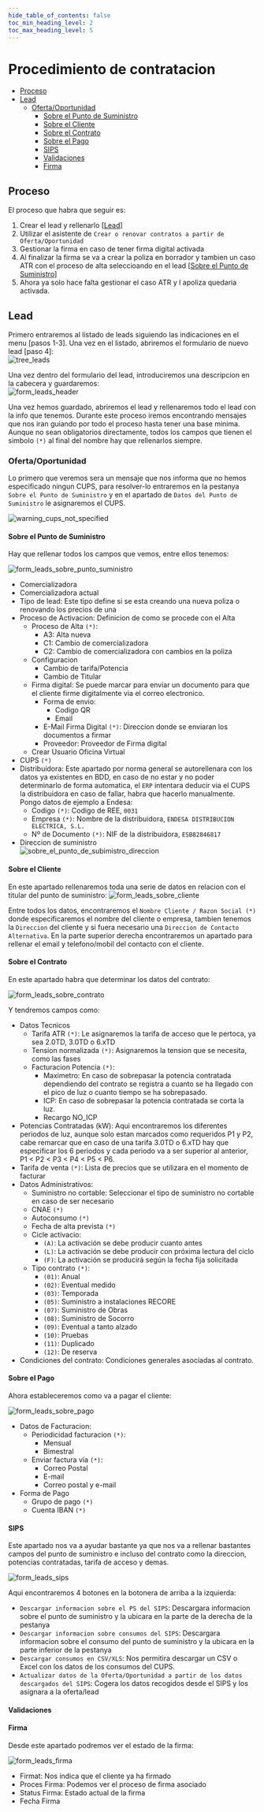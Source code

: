 ```yaml
--- 
hide_table_of_contents: false
toc_min_heading_level: 2
toc_max_heading_level: 5
---
```

# Procedimiento de contratacion

- [Proceso](#proceso)
- [Lead](#lead)
  - [Oferta/Oportunidad](#ofertaoportunidad)
    - [Sobre el Punto de Suministro](#sobre-el-punto-de-suministro)
    - [Sobre el Cliente](#sobre-el-cliente)
    - [Sobre el Contrato](#sobre-el-contrato)
    - [Sobre el Pago](#sobre-el-pago)
    - [SIPS](#sips)
    - [Validaciones](#validaciones)
    - [Firma](#firma)

## Proceso

El proceso que habra que seguir es:

1. Crear el lead y rellenarlo \[[Lead](#lead)\]
2. Utilizar el asistente de `Crear o renovar contratos a partir de Oferta/Oportunidad`
3. Gestionar la firma en caso de tener firma digital activada
4. Al finalizar la firma se va a crear la poliza en borrador y tambien un caso ATR con el proceso de alta seleccioando en el lead \[[Sobre el Punto de Suministro](#sobre-el-punto-de-suministro)\]
5. Ahora ya solo hace falta gestionar el caso ATR y l apoliza quedaria activada.

## Lead

Primero entraremos al listado de leads siguiendo las indicaciones en el menu \[pasos 1-3\]. Una vez en el listado, abriremos el formulario de nuevo lead \[paso 4\]:\
![tree_leads]

Una vez dentro del formulario del lead, introduciremos una descripcion en la cabecera y guardaremos:\
![form_leads_header]

Una vez hemos guardado, abriremos el lead y rellenaremos todo el lead con la info que tenemos. Durante este proceso iremos encontrando mensajes que nos iran guiando por todo el proceso hasta tener una base minima. Aunque no sean obligatorios directamente, todos los campos que tienen el simbolo `(*)` al final del nombre hay que rellenarlos siempre.

### Oferta/Oportunidad

Lo primero que veremos sera un mensaje que nos informa que no hemos especificado ningun CUPS, para resolver-lo entraremos en la pestanya `Sobre el Punto de Suministro` y en el apartado de `Datos del Punto de Suministro` le asignaremos el CUPS.

![warning_cups_not_specified]

#### Sobre el Punto de Suministro

Hay que rellenar todos los campos que vemos, entre ellos tenemos:

![form_leads_sobre_punto_suministro]

- Comercializadora
- Comercializadora actual
- Tipo de lead: Este tipo define si se esta creando una nueva poliza o renovando los precios de una
- Proceso de Activacion: Definicion de como se procede con el Alta
  - Proceso de Alta `(*)`:
    - A3: Alta nueva
    - C1: Cambio de comercializadora
    - C2: Cambio de comercializadora con cambios en la poliza
  - Configuracion
    - Cambio de tarifa/Potencia
    - Cambio de Titular
  - Firma digital: Se puede marcar para enviar un documento para que el cliente firme digitalmente via el correo electronico.
    - Forma de envio:
      - Codigo QR
      - Email
    - E-Mail Firma Digital `(*)`: Direccion donde se enviaran los documentos a firmar
    - Proveedor: Proveedor de Firma digital
  - Crear Usuario Oficina Virtual
- CUPS `(*)`
- Distribuidora: Este apartado por norma general se autorellenara con los datos ya existentes en BDD, en caso de no estar y no poder determinarlo de forma automatica, el `ERP` intentara deducir via el CUPS la distribuidora en caso de fallar, habra que hacerlo manualmente. Pongo datos de ejemplo a Endesa:
  - Codigo `(*)`: Codigo de REE, `0031`
  - Empresa `(*)`: Nombre de la distribuidora, `ENDESA DISTRIBUCION ELECTRICA, S.L.`
  - Nº de Documento `(*)`: NIF de la distribuidora, `ESB82846817`
- Direccion de suministro\
![sobre_el_punto_de_subimistro_direccion]

#### Sobre el Cliente

En este apartado rellenaremos toda una serie de datos en relacion con el titular del punto de suministro:
![form_leads_sobre_cliente]

Entre todos los datos, encontraremos el `Nombre Cliente / Razon Social (*)` donde especificaremos el nombre del cliente o empresa, tambien tenemos la `Direccion` del cliente y si fuera necesario una `Direccion de Contacto Alternativa`. En la parte superior derecha encontraremos un apartado para rellenar el email y telefono/mobil del contacto con el cliente.

#### Sobre el Contrato

En este apartado habra que determinar los datos del contrato:

![form_leads_sobre_contrato]

Y tendremos campos como:

- Datos Tecnicos
  - Tarifa ATR `(*)`: Le asignaremos la tarifa de acceso que le pertoca, ya sea 2.0TD, 3.0TD o 6.xTD
  - Tension normalizada `(*)`: Asignaremos la tension que se necesita, como las fases
  - Facturacion Potencia `(*)`:
    - Maximetro: En caso de sobrepasar la potencia contratada dependiendo del contrato se registra a cuanto se ha llegado con el pico de luz o cuanto tiempo se ha sobrepasado.
    - ICP: En caso de sobrepasar la potencia contratada se corta la luz.
    - Recargo NO_ICP
- Potencias Contratadas (kW): Aqui encontraremos los diferentes periodos de luz, aunque solo estan marcados como requeridos P1 y P2, cabe remarcar que en caso de una tarifa 3.0TD o 6.xTD hay que especificar los 6 periodos y cada periodo va a ser superior al anterior, P1 < P2 < P3 < P4 < P5 < P6.
- Tarifa de venta `(*)`: Lista de precios que se utilizara en el momento de facturar
- Datos Administrativos:
  - Suministro no cortable: Seleccionar el tipo de suministro no cortable en caso de ser necesario
  - CNAE `(*)`
  - Autoconsumo `(*)`
  - Fecha de alta prevista `(*)`
  - Cicle activacio:
    - `(A)`: La activación se debe producir cuanto antes
    - `(L)`: La activación se debe producir con próxima lectura del ciclo
    - `(F)`: La activación se producirá según la fecha fija solicitada
  - Tipo contrato `(*)`:
    - `(01)`: Anual
    - `(02)`: Eventual medido
    - `(03)`: Temporada
    - `(05)`: Suministro a instalaciones RECORE
    - `(07)`: Suministro de Obras
    - `(08)`: Suministro de Socorro
    - `(09)`: Eventual a tanto alzado
    - `(10)`: Pruebas
    - `(11)`: Duplicado
    - `(12)`: De reserva
- Condiciones del contrato: Condiciones generales asociadas al contrato.

#### Sobre el Pago

Ahora estableceremos como va a pagar el cliente:

![form_leads_sobre_pago]

- Datos de Facturacion:
  - Periodicidad facturacion `(*)`:
    - Mensual
    - Bimestral
  - Enviar factura vía `(*)`:
    - Correo Postal
    - E-mail
    - Correo postal y e-mail
- Forma de Pago
  - Grupo de pago `(*)`
  - Cuenta IBAN `(*)`

#### SIPS

Este apartado nos va a ayudar bastante ya que nos va a rellenar bastantes campos del punto de suministro e incluso del contrato como la direccion, potencias contratadas, tarifa de acceso y demas.

![form_leads_sips]

Aqui encontraremos 4 botones en la botonera de arriba a la izquierda:

- `Descargar informacion sobre el PS del SIPS`: Descargara informacion sobre el punto de suministro y la ubicara en la parte de la derecha de la pestanya
- `Descargar informacion sobre consumos del SIPS`: Descargara informacion sobre el consumo del punto de suministro y la ubicara en la parte inferior de la pestanya
- `Descargar consumos en CSV/XLS`: Nos permitira descargar un CSV o Excel con los datos de los consumos del CUPS.
- `Actualizar datos de la Oferta/Oportunidad a partir de los datos descargados del SIPS`: Cogera los datos recogidos desde el SIPS y los asignara a la oferta/lead

#### Validaciones

#### Firma

Desde este apartado podremos ver el estado de la firma:

![form_leads_firma]

- Firmat: Nos indica que el cliente ya ha firmado
- Proces Firma: Podemos ver el proceso de firma asociado
- Status Firma: Estado actual de la firma
- Fecha Firma

[tree_leads]: /gisce_data/procediments/new_contract_procedure/tree_leads.png
[form_leads_header]: /gisce_data/procediments/new_contract_procedure/form_leads_header.png
[form_leads_firma]: /gisce_data/procediments/new_contract_procedure/firma.png
<!-- [form_leads_general]: /gisce_data/procediments/new_contract_procedure/general.png -->
[form_leads_sips]: /gisce_data/procediments/new_contract_procedure/sips.png
[form_leads_sobre_cliente]: /gisce_data/procediments/new_contract_procedure/sobre_cliente.png
[form_leads_sobre_contrato]: /gisce_data/procediments/new_contract_procedure/sobre_contrato.png
[form_leads_sobre_pago]: /gisce_data/procediments/new_contract_procedure/sobre_pago.png
[form_leads_sobre_punto_suministro]: /gisce_data/procediments/new_contract_procedure/sobre_punto_suministro.png
[warning_cups_not_specified]: /gisce_data/procediments/new_contract_procedure/warning_cups_not_specified.png
[sobre_el_punto_de_subimistro_direccion]: /gisce_data/procediments/new_contract_procedure/sobre_el_punto_de_subimistro_direccion.png
